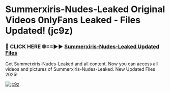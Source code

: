 # Summerxiris-Nudes-Leaked Original Videos 0nlyFans Leaked - Files Updated! (jc9z)

<h3>🔴 CLICK HERE 🌐==►► <a href="https://tinyurl.com/4mcuefdz" rel="nofollow">Summerxiris-Nudes-Leaked Updated Files</a></h3>

Get Summerxiris-Nudes-Leaked and all content. Now you can access all videos and pictures of Summerxiris-Nudes-Leaked. New Updated Files 2025!

[![jc9z](https://i.imgur.com/StAQSOY.gif)](https://tinyurl.com/4mcuefdz)
